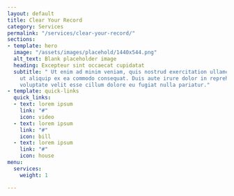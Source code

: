 ```yaml
---
layout: default
title: Clear Your Record
category: Services
permalink: "/services/clear-your-record/"
sections:
- template: hero
  image: "/assets/images/placehold/1440x544.png"
  alt_text: Blank placeholder image
  heading: Excepteur sint occaecat cupidatat
  subtitle: " Ut enim ad minim veniam, quis nostrud exercitation ullamco laboris nisi
    ut aliquip ex ea commodo consequat. Duis aute irure dolor in reprehenderit in
    voluptate velit esse cillum dolore eu fugiat nulla pariatur."
- template: quick-links
  quick_links:
  - text: lorem ipsum
    link: "#"
    icon: video
  - text: lorem ipsum
    link: "#"
    icon: bill
  - text: lorem ipsum
    link: "#"
    icon: house
menu:
  services:
    weight: 1

---
```

